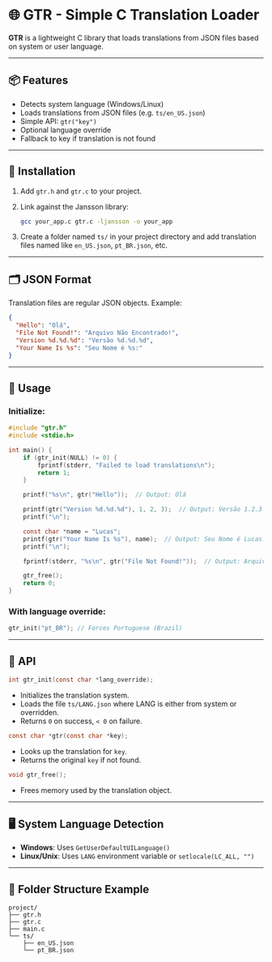 
# 🌐 GTR - Simple C Translation Loader

**GTR** is a lightweight C library that loads translations from JSON files based on system or user language. 

---

## 📦 Features

- Detects system language (Windows/Linux)
- Loads translations from JSON files (e.g. `ts/en_US.json`)
- Simple API: `gtr("key")`
- Optional language override
- Fallback to key if translation is not found

---

## 🔧 Installation

1. Add `gtr.h` and `gtr.c` to your project.
2. Link against the Jansson library:
   ```bash
   gcc your_app.c gtr.c -ljansson -o your_app
   ```

3. Create a folder named `ts/` in your project directory and add translation files named like `en_US.json`, `pt_BR.json`, etc.

---

## 🗂️ JSON Format

Translation files are regular JSON objects. Example:

```json
{
  "Hello": "Olá",
  "File Not Found!": "Arquivo Não Encontrado!",
  "Version %d.%d.%d": "Versão %d.%d.%d",
  "Your Name Is %s": "Seu Nome é %s:"
}
```

---

## 🚀 Usage

### Initialize:

```c
#include "gtr.h"
#include <stdio.h>

int main() {
    if (gtr_init(NULL) != 0) {
        fprintf(stderr, "Failed to load translations\n");
        return 1;
    }

    printf("%s\n", gtr("Hello"));  // Output: Olá

    printf(gtr("Version %d.%d.%d"), 1, 2, 3);  // Output: Versão 1.2.3
    printf("\n");

    const char *name = "Lucas";
    printf(gtr("Your Name Is %s"), name);  // Output: Seu Nome é Lucas:
    printf("\n");

    fprintf(stderr, "%s\n", gtr("File Not Found!"));  // Output: Arquivo Não Encontrado!

    gtr_free();
    return 0;
}

```

### With language override:

```c
gtr_init("pt_BR"); // Forces Portuguese (Brazil)
```

---

## 🧠 API

```c
int gtr_init(const char *lang_override);
```
- Initializes the translation system.
- Loads the file `ts/LANG.json` where LANG is either from system or overridden.
- Returns `0` on success, `< 0` on failure.

```c
const char *gtr(const char *key);
```
- Looks up the translation for `key`.
- Returns the original `key` if not found.

```c
void gtr_free();
```
- Frees memory used by the translation object.

---

## 🖥️ System Language Detection

- **Windows**: Uses `GetUserDefaultUILanguage()`
- **Linux/Unix**: Uses `LANG` environment variable or `setlocale(LC_ALL, "")`

---

## 📁 Folder Structure Example

```
project/
├── gtr.h
├── gtr.c
├── main.c
└── ts/
    ├── en_US.json
    └── pt_BR.json
```
